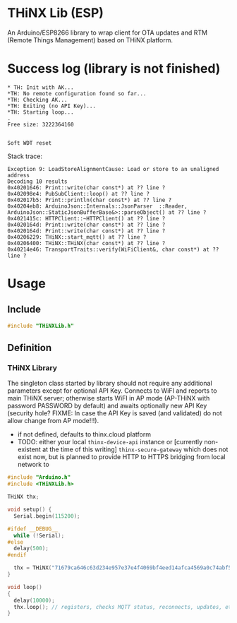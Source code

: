 # THiNX Lib (ESP)

An Arduino/ESP8266 library to wrap client for OTA updates and RTM (Remote Things Management) based on THiNX platform.

# Success log (library is not finished)

```
* TH: Init with AK...
*TH: No remote configuration found so far...
*TH: Checking AK...
*TH: Exiting (no API Key)...
*TH: Starting loop...
.
Free size: 3222364160


Soft WDT reset

```

Stack trace:
```
Exception 9: LoadStoreAlignmentCause: Load or store to an unaligned address
Decoding 10 results
0x40201646: Print::write(char const*) at ?? line ?
0x402098e4: PubSubClient::loop() at ?? line ?
0x402017b5: Print::println(char const*) at ?? line ?
0x40204eb8: ArduinoJson::Internals::JsonParser  ::Reader, ArduinoJson::StaticJsonBufferBase&>::parseObject() at ?? line ?
0x4021415c: HTTPClient::~HTTPClient() at ?? line ?
0x4020164d: Print::write(char const*) at ?? line ?
0x4020164d: Print::write(char const*) at ?? line ?
0x40206229: THiNX::start_mqtt() at ?? line ?
0x40206400: THiNX::THiNX(char const*) at ?? line ?
0x40214e46: TransportTraits::verify(WiFiClient&, char const*) at ?? line ?

```
# Usage
## Include

```c
#include "THiNXLib.h"

```

## Definition
### THiNX Library

The singleton class started by library should not require any additional parameters except for optional API Key.
Connects to WiFI and reports to main THiNX server; otherwise starts WiFI in AP mode (AP-THiNX with password PASSWORD by default)
and awaits optionally new API Key (security hole? FIXME: In case the API Key is saved (and validated) do not allow change from AP mode!!!).

* if not defined, defaults to thinx.cloud platform
* TODO: either your local `thinx-device-api` instance or [currently non-existent at the time of this writing] `thinx-secure-gateway` which does not exist now, but is planned to provide HTTP to HTTPS bridging from local network to

```c
#include "Arduino.h"
#include <THiNXLib.h>

THiNX thx;

void setup() {
  Serial.begin(115200);

#ifdef __DEBUG__
  while (!Serial);
#else
  delay(500);
#endif

  thx = THiNX("71679ca646c63d234e957e37e4f4069bf4eed14afca4569a0c74abf503076732"); // THINX_API_KEY
}

void loop()
{
  delay(10000);
  thx.loop(); // registers, checks MQTT status, reconnects, updates, etc.
}

```
